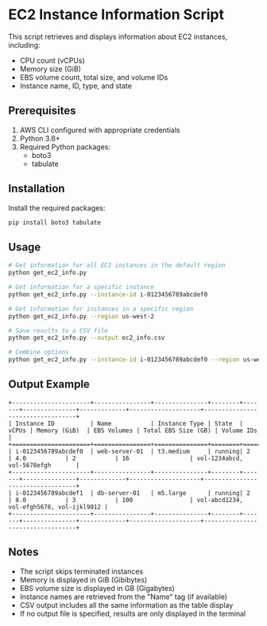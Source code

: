 # EC2 Instance Information Script

This script retrieves and displays information about EC2 instances, including:
- CPU count (vCPUs)
- Memory size (GiB)
- EBS volume count, total size, and volume IDs
- Instance name, ID, type, and state

## Prerequisites

1. AWS CLI configured with appropriate credentials
2. Python 3.6+
3. Required Python packages:
   - boto3
   - tabulate

## Installation

Install the required packages:

```bash
pip install boto3 tabulate
```

## Usage

```bash
# Get information for all EC2 instances in the default region
python get_ec2_info.py

# Get information for a specific instance
python get_ec2_info.py --instance-id i-0123456789abcdef0

# Get information for instances in a specific region
python get_ec2_info.py --region us-west-2

# Save results to a CSV file
python get_ec2_info.py --output ec2_info.csv

# Combine options
python get_ec2_info.py --instance-id i-0123456789abcdef0 --region us-west-2 --output ec2_info.csv
```

## Output Example

```
+----------------------+----------------+---------------+--------+-------+---------------+-------------+--------------------+----------------------------------+
| Instance ID          | Name           | Instance Type | State  | vCPUs | Memory (GiB)  | EBS Volumes | Total EBS Size (GB) | Volume IDs                       |
+======================+================+===============+========+=======+===============+=============+====================+==================================+
| i-0123456789abcdef0  | web-server-01  | t3.medium     | running| 2     | 4.0           | 2           | 16                 | vol-1234abcd, vol-5678efgh       |
+----------------------+----------------+---------------+--------+-------+---------------+-------------+--------------------+----------------------------------+
| i-0123456789abcdef1  | db-server-01   | m5.large      | running| 2     | 8.0           | 3           | 100                | vol-abcd1234, vol-efgh5678, vol-ijkl9012 |
+----------------------+----------------+---------------+--------+-------+---------------+-------------+--------------------+----------------------------------+
```

## Notes

- The script skips terminated instances
- Memory is displayed in GiB (Gibibytes)
- EBS volume size is displayed in GB (Gigabytes)
- Instance names are retrieved from the "Name" tag (if available)
- CSV output includes all the same information as the table display
- If no output file is specified, results are only displayed in the terminal
